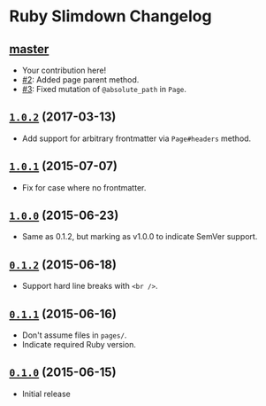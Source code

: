 # Ruby Slimdown Changelog

## [master]
[master]: https://github.com/APMG/ruby-slimdown/compare/1.0.2...HEAD

* Your contribution here!
* [#2](https://github.com/APMG/ruby-slimdown/pull/2): Added page parent method.
* [#3](https://github.com/APMG/ruby-slimdown/pull/3): Fixed mutation of `@absolute_path` in `Page`.

## [`1.0.2`] (2017-03-13)
[`1.0.2`]: https://github.com/APMG/ruby-slimdown/compare/1.0.1...1.0.2

* Add support for arbitrary frontmatter via `Page#headers` method.

## [`1.0.1`] (2015-07-07)
[`1.0.1`]: https://github.com/APMG/ruby-slimdown/compare/1.0.0...1.0.1

* Fix for case where no frontmatter.

## [`1.0.0`] (2015-06-23)
[`1.0.0`]: https://github.com/APMG/ruby-slimdown/compare/0.1.2...1.0.0

* Same as 0.1.2, but marking as v1.0.0 to indicate SemVer support.

## [`0.1.2`] (2015-06-18)
[`0.1.2`]: https://github.com/APMG/ruby-slimdown/compare/0.1.1...0.1.2

* Support hard line breaks with `<br />`.

## [`0.1.1`] (2015-06-16)
[`0.1.1`]: https://github.com/APMG/ruby-slimdown/compare/0.1.0...0.1.1

* Don't assume files in `pages/`.
* Indicate required Ruby version.

## [`0.1.0`] (2015-06-15)
[`0.1.0`]: https://github.com/APMG/ruby-slimdown/compare/c1c7481d493c444529fe40082fc23b935f20c55b...0.1.0

* Initial release

